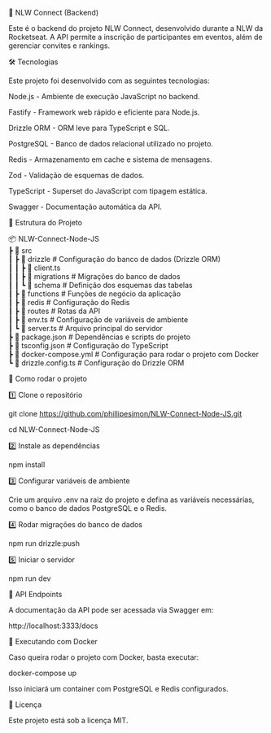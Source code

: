 🚀 NLW Connect (Backend)

Este é o backend do projeto NLW Connect, desenvolvido durante a NLW da Rocketseat. A API permite a inscrição de participantes em eventos, além de gerenciar convites e rankings.

🛠️ Tecnologias

Este projeto foi desenvolvido com as seguintes tecnologias:

Node.js - Ambiente de execução JavaScript no backend.

Fastify - Framework web rápido e eficiente para Node.js.

Drizzle ORM - ORM leve para TypeScript e SQL.

PostgreSQL - Banco de dados relacional utilizado no projeto.

Redis - Armazenamento em cache e sistema de mensagens.

Zod - Validação de esquemas de dados.

TypeScript - Superset do JavaScript com tipagem estática.

Swagger - Documentação automática da API.

📂 Estrutura do Projeto

📦 NLW-Connect-Node-JS  
┣ 📂 src  
┃ ┣ 📂 drizzle               # Configuração do banco de dados (Drizzle ORM)  
┃ ┃ ┣ 📜 client.ts  
┃ ┃ ┣ 📂 migrations          # Migrações do banco de dados  
┃ ┃ ┗ 📂 schema              # Definição dos esquemas das tabelas  
┃ ┣ 📂 functions             # Funções de negócio da aplicação  
┃ ┣ 📂 redis                 # Configuração do Redis  
┃ ┣ 📂 routes                # Rotas da API  
┃ ┣ 📜 env.ts                # Configuração de variáveis de ambiente  
┃ ┗ 📜 server.ts             # Arquivo principal do servidor  
┣ 📜 package.json            # Dependências e scripts do projeto  
┣ 📜 tsconfig.json           # Configuração do TypeScript  
┣ 📜 docker-compose.yml      # Configuração para rodar o projeto com Docker  
┗ 📜 drizzle.config.ts       # Configuração do Drizzle ORM  

🚀 Como rodar o projeto

1️⃣ Clone o repositório

git clone https://github.com/phillipesimon/NLW-Connect-Node-JS.git  

cd NLW-Connect-Node-JS  

2️⃣ Instale as dependências

npm install  

3️⃣ Configurar variáveis de ambiente

Crie um arquivo .env na raiz do projeto e defina as variáveis necessárias, como o banco de dados PostgreSQL e o Redis.

4️⃣ Rodar migrações do banco de dados

npm run drizzle:push  

5️⃣ Iniciar o servidor

npm run dev  

📖 API Endpoints

A documentação da API pode ser acessada via Swagger em:

http://localhost:3333/docs

🐳 Executando com Docker

Caso queira rodar o projeto com Docker, basta executar:

docker-compose up

Isso iniciará um container com PostgreSQL e Redis configurados.

📜 Licença

Este projeto está sob a licença MIT.
